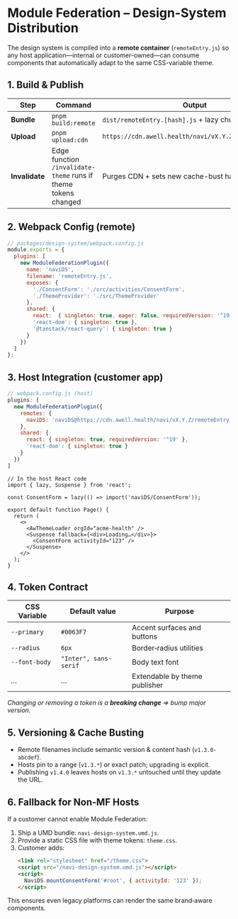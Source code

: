 # Module Federation – Design-System Distribution

The design system is compiled into a **remote container** (`remoteEntry.js`) so any host
application—internal or customer-owned—can consume components that automatically adapt
to the same CSS-variable theme.

## 1. Build & Publish

| Step | Command | Output |
|------|---------|--------|
| **Bundle** | `pnpm build:remote` | `dist/remoteEntry.[hash].js` + lazy chunks |
| **Upload** | `pnpm upload:cdn` | `https://cdn.awell.health/navi/vX.Y.Z/remoteEntry.js` |
| **Invalidate** | Edge function `/invalidate-theme` runs if theme tokens changed | Purges CDN + sets new cache-bust hash |

## 2. Webpack Config (remote)

```js
// packages/design-system/webpack.config.js
module.exports = {
  plugins: [
    new ModuleFederationPlugin({
      name: 'naviDS',
      filename: 'remoteEntry.js',
      exposes: {
        './ConsentForm': './src/activities/ConsentForm',
        './ThemeProvider': './src/ThemeProvider'
      },
      shared: {
        react:  { singleton: true, eager: false, requiredVersion: '^19' },
        'react-dom': { singleton: true },
        '@tanstack/react-query': { singleton: true }
      }
    })
  ]
};
```

## 3. Host Integration (customer app)

```js
// webpack.config.js (host)
plugins: [
  new ModuleFederationPlugin({
    remotes: {
      naviDS: 'naviDS@https://cdn.awell.health/navi/vX.Y.Z/remoteEntry.js'
    },
    shared: { 
      react: { singleton: true, requiredVersion: '^19' },
      'react-dom': { singleton: true }
    }
  })
]
```

```tsx
// In the host React code
import { lazy, Suspense } from 'react';

const ConsentForm = lazy(() => import('naviDS/ConsentForm'));

export default function Page() {
  return (
    <>
      <AwThemeLoader orgId="acme-health" />
      <Suspense fallback={<div>Loading…</div>}>
        <ConsentForm activityId="123" />
      </Suspense>
    </>
  );
}
```

## 4. Token Contract

| CSS Variable | Default value | Purpose |
|--------------|---------------|---------|
| `--primary`  | `#0063F7`     | Accent surfaces and buttons |
| `--radius`   | `6px`         | Border‐radius utilities     |
| `--font-body`| `"Inter", sans-serif` | Body text font |
| _…_          | _…_           | Extendable by theme publisher |

*Changing or removing a token is a **breaking change** &rArr; bump major version.*

## 5. Versioning & Cache Busting

* Remote filenames include semantic version & content hash (`v1.3.0-abcdef`).
* Hosts pin to a range (`v1.3.*`) or exact patch; upgrading is explicit.
* Publishing `v1.4.0` leaves hosts on `v1.3.*` untouched until they update the URL.

## 6. Fallback for Non‑MF Hosts

If a customer cannot enable Module Federation:

1. Ship a UMD bundle: `navi-design-system.umd.js`.
2. Provide a static CSS file with theme tokens: `theme.css`.
3. Customer adds:
   ```html
   <link rel="stylesheet" href="/theme.css">
   <script src="/navi-design-system.umd.js"></script>
   <script>
     NaviDS.mountConsentForm('#root', { activityId: '123' });
   </script>
   ```

This ensures even legacy platforms can render the same brand‑aware components.